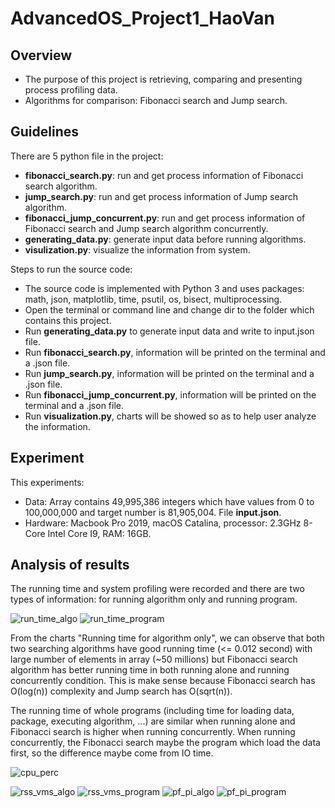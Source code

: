 # AdvancedOS_Project1_HaoVan

<h2><b>Overview</b></h2>
<ul>
  <li>The purpose of this project is retrieving, comparing and presenting process profiling data.</li>
  <li>Algorithms for comparison: Fibonacci search and Jump search.</li>
</ul>

<h2><b>Guidelines</b><br></h2>
 There are 5 python file in the project: 
<ul>
  <li><b>fibonacci_search.py</b>: run and get process information of Fibonacci search algorithm.
  <li><b>jump_search.py</b>: run and get process information of Jump search algorithm.
  <li><b>fibonacci_jump_concurrent.py</b>: run and get process information of Fibonacci search and Jump search algorithm concurrently.
  <li><b>generating_data.py</b>: generate input data before running algorithms. 
  <li><b>visulization.py</b>: visualize the information from system. 
</ul>
Steps to run the source code:
<ul>
  <li>The source code is implemented with Python 3 and uses packages: math, json, matplotlib, time, psutil, os, bisect, multiprocessing.</li>
  <li>Open the terminal or command line and change dir to the folder which contains this project.</li>
  <li>Run <b>generating_data.py</b> to generate input data and write to input.json file.</li>
  <li>Run <b>fibonacci_search.py</b>, information will be printed on the terminal and a .json file.</li>
  <li>Run <b>jump_search.py</b>, information will be printed on the terminal and a .json file.</li>
  <li>Run <b>fibonacci_jump_concurrent.py</b>, information will be printed on the terminal and a .json file.</li>
  <li>Run <b>visualization.py</b>, charts will be showed so as to help user analyze the information.</li>
</ul>

<h2><b>Experiment</b></h2>
This experiments:
<ul>
  <li>Data: Array contains 49,995,386 integers which have values from 0 to 100,000,000 and target number is 81,905,004. File <b>input.json</b>.</li>
  <li>Hardware: Macbook Pro 2019, macOS Catalina, processor: 2.3GHz 8-Core Intel Core I9, RAM: 16GB.</li>
</ul>
<h2><b>Analysis of results</b></h2>
The running time and system profiling were recorded and there are two types of information: for running algorithm only and running program. <br>

![run_time_algo](https://i.imgur.com/DMSW02R.png) ![run_time_program](https://i.imgur.com/mOnWprA.png) 

From the charts "Running time for algorithm only", we can observe that both two searching algorithms have good running time (<= 0.012 second) with large number of elements in array (~50 millions) but Fibonacci search algorithm has better running time in both running alone and running concurrently condition. This is make sense because Fibonacci search has O(log(n)) complexity and Jump search has O(sqrt(n)).

The running time of whole programs (including time for loading data, package, executing algorithm, ...) are similar when running alone and Fibonacci search is higher when running concurrently. When running concurrently, the Fibonacci search maybe the program which load the data first, so the difference maybe come from IO time. <br>

![cpu_perc](https://i.imgur.com/6enNfzl.png)  

![rss_vms_algo](https://i.imgur.com/EPoawdt.png) ![rss_vms_program](https://i.imgur.com/D8hnQPj.png) ![pf_pi_algo](https://i.imgur.com/Lcdb4Hf.png) ![pf_pi_program](https://i.imgur.com/gBXYVvx.png)
